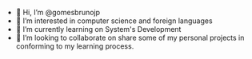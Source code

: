 - 👋 Hi, I’m @gomesbrunojp
- 👀 I’m interested in computer science and foreign languages
- 🌱 I’m currently learning on System's Development
- 💞️ I’m looking to collaborate on share some of my personal projects in conforming to my learning process.


<!---
gomesbrunojp/gomesbrunojp is a ✨ special ✨ repository because its `README.md` (this file) appears on your GitHub profile.
You can click the Preview link to take a look at your changes.
--->
